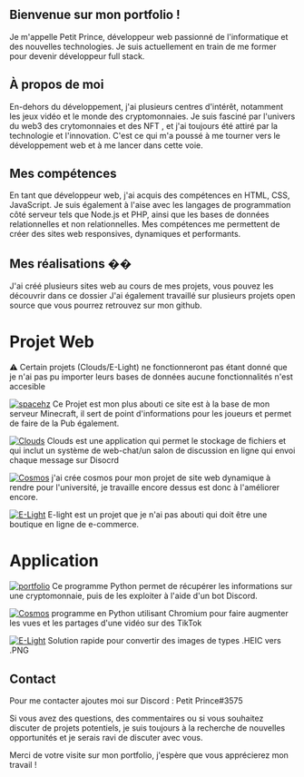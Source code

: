 ## Bienvenue sur mon portfolio !





Je m'appelle Petit Prince, développeur web passionné de l'informatique et des nouvelles technologies. Je suis actuellement en train de me former pour devenir développeur full stack.





## À propos de moi



En-dehors du développement, j'ai plusieurs centres d'intérêt, notamment les jeux vidéo et le monde des cryptomonnaies. Je suis fasciné par l'univers du web3 des crytomonnaies et des NFT , et j'ai toujours été attiré par la technologie et l'innovation. C'est ce qui m'a poussé à me tourner vers le développement web et à me lancer dans cette voie.





## Mes compétences



En tant que développeur web, j'ai acquis des compétences en HTML, CSS, JavaScript. Je suis également à l'aise avec les langages de programmation côté serveur tels que Node.js et PHP, ainsi que les bases de données relationnelles et non relationnelles. Mes compétences me permettent de créer des sites web responsives, dynamiques et performants.





## Mes réalisations ��



J'ai créé plusieurs sites web au cours de mes projets, vous pouvez les découvrir dans ce dossier J'ai également travaillé sur plusieurs projets open source que vous pourrez retrouvez sur mon github.







# Projet Web





⚠ Certain projets (Clouds/E-Light) ne fonctionneront pas étant donné que je n'ai pas pu importer leurs bases de données aucune fonctionnalités n'est accesible





[![spacehz](https://img.shields.io/badge/-SpaceHz-Light?style=for-the-badge&color=blueviolet)](https://spacehz.xyz) Ce Projet est mon plus abouti ce site est à la base de mon serveur Minecraft, il sert de point d'informations pour les joueurs et permet de faire de la Pub également.





[![Clouds](https://img.shields.io/badge/-Clouds-Light?style=for-the-badge&color=green)](https://spacehz.xyz/portfolio/Clouds) Clouds est une application qui permet le stockage de fichiers et qui inclut un système de web-chat/un salon de discussion en ligne qui envoi chaque message sur Disocrd





[![Cosmos](https://img.shields.io/badge/-Cosmos-Light?style=for-the-badge&color=violet)](https://spacehz.xyz/portfolio/Cosmos) j'ai crée cosmos pour mon projet de site web dynamique à rendre pour l'université, je travaille encore dessus est donc à l'améliorer encore.





[![E-Light](https://img.shields.io/badge/-E--light-Light?style=for-the-badge&color=blue)](https://spacehz.xyz/portfolio/E-Light/) E-light est un projet que je n'ai pas abouti qui doit être une boutique en ligne de e-commerce.









# Application



[![portfolio](https://img.shields.io/badge/-Crypto--Info-Light?style=for-the-badge&color=black)](https://github.com/BBgamesTV/Crypto-Info) Ce programme Python permet de récupérer les informations sur une cryptomonnaie, puis de les exploiter à l'aide d'un bot Discord.





[![Cosmos](https://img.shields.io/badge/-TikViews-Light?style=for-the-badge&color=violet)](https://github.com/BBgamesTV/TikViews) programme en Python utilisant Chromium pour faire augmenter les vues et les partages d'une vidéo sur des TikTok





[![E-Light](https://img.shields.io/badge/-HEIC--PNG-Light?style=for-the-badge&color=blue)](https://github.com/BBgamesTV/Heic-Png) Solution rapide pour convertir des images de types .HEIC vers .PNG





## Contact



Pour me contacter ajoutes moi sur Discord : Petit Prince#3575



Si vous avez des questions, des commentaires ou si vous souhaitez discuter de projets potentiels, je suis toujours à la recherche de nouvelles opportunités et je serais ravi de discuter avec vous.





Merci de votre visite sur mon portfolio, j'espère que vous apprécierez mon travail !

